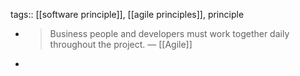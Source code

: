 tags:: [[software principle]], [[agile principles]], principle

- > Business people and developers must work together daily throughout the project. — [[Agile]]
-